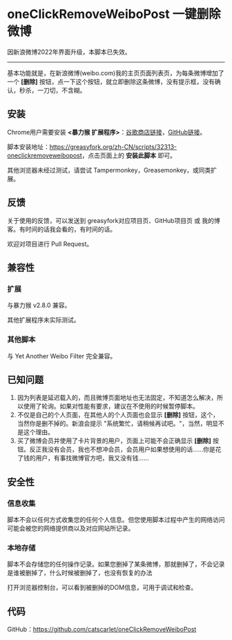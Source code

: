 # oneClickRemoveWeiboPost 一键删除微博

因新浪微博2022年界面升级，本脚本已失效。

---

基本功能就是，在新浪微博(weibo.com)我的主页页面列表页，为每条微博增加了一个 **[删除]** 按钮，点一下这个按钮，就立即删除这条微博，没有提示框，没有确认，秒杀，一刀切，不含糊。

## 安装

Chrome用户需要安装 **<暴力猴 扩展程序>**：[谷歌商店链接](https://chrome.google.com/webstore/detail/violentmonkey/jinjaccalgkegednnccohejagnlnfdag)，[GitHub链接](https://github.com/violentmonkey/violentmonkey/releases/latest)。

脚本安装地址：<https://greasyfork.org/zh-CN/scripts/32313-oneclickremoveweibopost>，点击页面上的 **安装此脚本** 即可。

其他浏览器未经过测试，请尝试 Tampermonkey，Greasemonkey，或同类扩展。

## 反馈

关于使用的反馈，可以发送到 greasyfork对应项目页、GitHub项目页 或 我的博客。有时间的话我会看的，有时间的话。

欢迎对项目进行 Pull Request。

## 兼容性

### 扩展

与暴力猴 v2.8.0 兼容。

其他扩展程序未实际测试。

### 其他脚本

与 Yet Another Weibo Filter 完全兼容。

## 已知问题

1. 因为列表是延迟载入的，而且微博页面地址也无法固定，不知道怎么解决，所以使用了轮询。如果对性能有要求，建议在不使用的时候暂停脚本。
2. 不仅是自己的个人页面，在其他人的个人页面也会显示 **[删除]** 按钮，这个，当然你是删不掉的。新浪会提示 "系统繁忙，请稍候再试吧。"，当然，明显不是这个理由。
3. 买了微博会员并使用了卡片背景的用户，页面上可能不会正确显示 **[删除]** 按钮。反正我没有会员，我也不想冲会员，会员用户如果想使用的话……你是花了钱的用户，有事找微博官方吧，我又没有钱……

## 安全性

### 信息收集

脚本不会以任何方式收集您的任何个人信息。但您使用脚本过程中产生的网络访问可能会被您的网络提供商以及对应网站所记录。

### 本地存储

脚本不会存储您的任何操作记录。如果您删掉了某条微博，那就删掉了，不会记录是谁被删掉了，什么时候被删掉了，也没有恢复的办法

打开浏览器控制台，可以看到被删掉的DOM信息，可用于调试和检查。

## 代码

GitHub：<https://github.com/catscarlet/oneClickRemoveWeiboPost>
